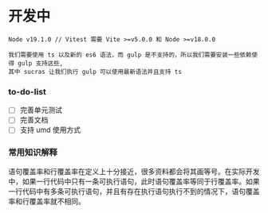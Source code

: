 # 开发中

```
Node v19.1.0 // Vitest 需要 Vite >=v5.0.0 和 Node >=v18.0.0
```

```
我们需要使用 ts 以及新的 es6 语法，而 gulp 是不支持的，所以我们需要安装一些依赖使得 gulp 支持这些,
其中 sucras 让我们执行 gulp 可以使用最新语法并且支持 ts
```

### to-do-list

- [ ] 完善单元测试
- [ ] 完善文档
- [ ] 支持 umd 使用方式

### 常用知识解释

语句覆盖率和行覆盖率在定义上十分接近，很多资料都会将其画等号。在实际开发中，如果一行代码中只有一条可执行语句，此时语句覆盖率等同于行覆盖率。如果一行代码中有多条可执行语句，并且有存在执行语句执行不到的情况下，语句覆盖率和行覆盖率就不相同。
